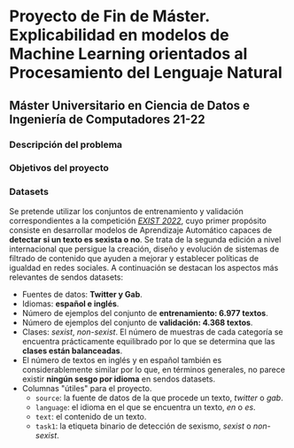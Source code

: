 # Proyecto de Fin de Máster. Explicabilidad en modelos de Machine Learning orientados al Procesamiento del Lenguaje Natural

## Máster Universitario en Ciencia de Datos e Ingeniería de Computadores 21-22

### Descripción del problema

### Objetivos del proyecto

### Datasets

Se pretende utilizar los conjuntos de entrenamiento y validación correspondientes a la competición [*EXIST 2022*](http://nlp.uned.es/exist2022/), cuyo primer propósito consiste en desarrollar modelos de Aprendizaje Automático capaces de **detectar si un texto es sexista o no**. Se trata de la segunda edición a nivel internacional que persigue la creación, diseño y evolución de sistemas de filtrado de contenido que ayuden a mejorar y establecer políticas de igualdad en redes sociales. A continuación se destacan los aspectos más relevantes de sendos datasets:

* Fuentes de datos: **Twitter y Gab**.
* Idiomas: **español e inglés**.
* Número de ejemplos del conjunto de **entrenamiento: 6.977 textos**.
* Número de ejemplos del conjunto de **validación: 4.368 textos**.
* Clases: *sexist*, *non-sexist*. El número de muestras de cada categoría se encuentra prácticamente equilibrado por lo que se determina que las **clases están balanceadas**.
* El número de textos en inglés y en español también es considerablemente similar por lo que, en términos generales, no parece existir **ningún sesgo por idioma** en sendos datasets.
* Columnas "útiles" para el proyecto.
   * `source`: la fuente de datos de la que procede un texto, *twitter* o *gab*.
   * `language`: el idioma en el que se encuentra un texto, *en* o *es*.
   * `text`: el contenido de un texto.
   * `task1`: la etiqueta binario de detección de sexismo, *sexist* o *non-sexist*.

